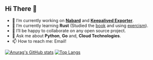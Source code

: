 ## Hi There 👋

- 🔭 I’m currently working on [**Nabard**](https://github.com/nabardio) and [**Keepalived Exporter**](https://github.com/cafebazaar/keepalived-exporter).
- 🌱 I’m currently learning **Rust** (Studied the [book](https://doc.rust-lang.org/book/) and using [exercism](https://exercism.io)).
- 👯 I’ll be happy to collaborate on any open source project.
- 💬 Ask me about **Python**, **Go** and, **Cloud Technologies**.
- 📫 How to reach me: Email!


[![Anurag's GitHub stats](https://github-readme-stats.vercel.app/api?username=mehdy&show_icons=true&theme=dracula&hide_title=true)](https://github.com/anuraghazra/github-readme-stats)
[![Top Langs](https://github-readme-stats.vercel.app/api/top-langs/?username=mehdy&layout=compact&theme=dracula)](https://github.com/anuraghazra/github-readme-stats)
